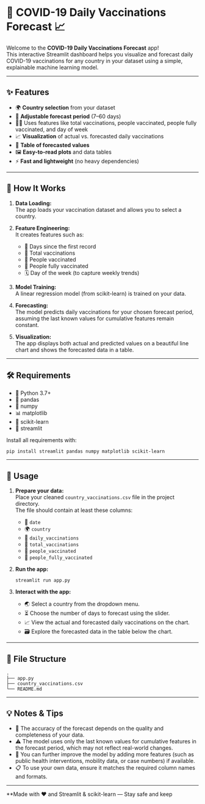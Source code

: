 # 💉 COVID-19 Daily Vaccinations Forecast 📈

Welcome to the **COVID-19 Daily Vaccinations Forecast** app!  
This interactive Streamlit dashboard helps you visualize and forecast daily COVID-19 vaccinations for any country in your dataset using a simple, explainable machine learning model.

---

## ✨ Features

- 🌍 **Country selection** from your dataset
- 📅 **Adjustable forecast period** (7–60 days)
- 🧑‍💻 Uses features like total vaccinations, people vaccinated, people fully vaccinated, and day of week
- 📈 **Visualization** of actual vs. forecasted daily vaccinations
- 🔢 **Table of forecasted values**
- 🖼️ **Easy-to-read plots** and data tables
- ⚡ **Fast and lightweight** (no heavy dependencies)

---

## 🚦 How It Works

1. **Data Loading:**  
   The app loads your vaccination dataset and allows you to select a country.

2. **Feature Engineering:**  
   It creates features such as:
   - 📆 Days since the first record
   - 💉 Total vaccinations
   - 👤 People vaccinated
   - 👥 People fully vaccinated
   - 🗓️ Day of the week (to capture weekly trends)

3. **Model Training:**  
   A linear regression model (from scikit-learn) is trained on your data.

4. **Forecasting:**  
   The model predicts daily vaccinations for your chosen forecast period, assuming the last known values for cumulative features remain constant.

5. **Visualization:**  
   The app displays both actual and predicted values on a beautiful line chart and shows the forecasted data in a table.

---

## 🛠️ Requirements

- 🐍 Python 3.7+
- 🐼 pandas
- 🔢 numpy
- 📊 matplotlib
- 🤖 scikit-learn
- 🚦 streamlit

Install all requirements with:
```
pip install streamlit pandas numpy matplotlib scikit-learn
```

---

## 🚀 Usage

1. **Prepare your data:**  
   Place your cleaned `country_vaccinations.csv` file in the project directory.  
   The file should contain at least these columns:
   - 📅 `date`
   - 🌍 `country`
   - 💉 `daily_vaccinations`
   - 💉 `total_vaccinations`
   - 👤 `people_vaccinated`
   - 👥 `people_fully_vaccinated`

2. **Run the app:**
   ```
   streamlit run app.py
   ```

3. **Interact with the app:**  
   - 🌏 Select a country from the dropdown menu.
   - ⏳ Choose the number of days to forecast using the slider.
   - 📈 View the actual and forecasted daily vaccinations on the chart.
   - 🗃️ Explore the forecasted data in the table below the chart.

---

## 📁 File Structure

```
.
├── app.py
├── country_vaccinations.csv
└── README.md
```

---

## 💡 Notes & Tips

- 🧐 The accuracy of the forecast depends on the quality and completeness of your data.
- ⚠️ The model uses only the last known values for cumulative features in the forecast period, which may not reflect real-world changes.
- 🚀 You can further improve the model by adding more features (such as public health interventions, mobility data, or case numbers) if available.
- 📋 To use your own data, ensure it matches the required column names and formats.

---

**Made with ❤️ and Streamlit & scikit-learn — Stay safe and keep